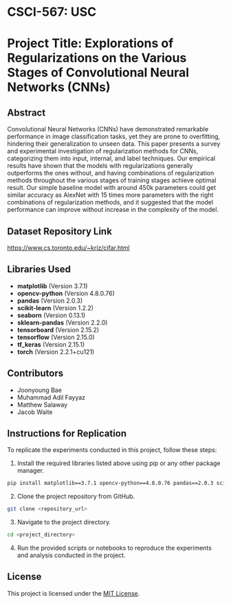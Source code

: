 # CSCI-567: USC

# Project Title: Explorations of Regularizations on the Various Stages of Convolutional Neural Networks (CNNs)

## Abstract

Convolutional Neural Networks (CNNs) have demonstrated remarkable performance in image classification tasks, yet they are prone to overfitting, hindering their generalization to unseen data. This paper presents a survey and experimental investigation of regularization methods for CNNs, categorizing them into input, internal, and label techniques. Our empirical results have shown that the models with regularizations generally outperforms the ones without, and having combinations of  regularization methods throughout the various stages of training stages achieve optimal result. Our simple baseline model with around 450k parameters could get similar accuracy as AlexNet with 15 times more parameters with the right combinations of regularization methods, and it suggested that the model performance can improve without increase in the complexity of the model.

## Dataset Repository Link
https://www.cs.toronto.edu/~kriz/cifar.html

## Libraries Used

- **matplotlib** (Version 3.7.1)
- **opencv-python** (Version 4.8.0.76)
- **pandas** (Version 2.0.3)
- **scikit-learn** (Version 1.2.2)
- **seaborn** (Version 0.13.1)
- **sklearn-pandas** (Version 2.2.0)
- **tensorboard** (Version 2.15.2)
- **tensorflow** (Version 2.15.0)
- **tf_keras** (Version 2.15.1)
- **torch** (Version 2.2.1+cu121)

## Contributors

- Joonyoung Bae
- Muhammad Adil Fayyaz
- Matthew Salaway
- Jacob Waite

## Instructions for Replication

To replicate the experiments conducted in this project, follow these steps:

1. Install the required libraries listed above using pip or any other package manager.

```bash
pip install matplotlib==3.7.1 opencv-python==4.8.0.76 pandas==2.0.3 scikit-learn==1.2.2 seaborn==0.13.1 sklearn-pandas==2.2.0 tensorboard==2.15.2 tensorflow==2.15.0 tf_keras==2.15.1 torch==2.2.1+cu121
```

2. Clone the project repository from GitHub.

```bash
git clone <repository_url>
```

3. Navigate to the project directory.

```bash
cd <project_directory>
```

4. Run the provided scripts or notebooks to reproduce the experiments and analysis conducted in the project.

## License

This project is licensed under the [MIT License](LICENSE).

